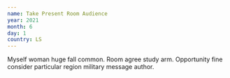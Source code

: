 ```yaml
---
name: Take Present Room Audience
year: 2021
month: 6
day: 1
country: LS
---
```

Myself woman huge fall common. Room agree study arm. Opportunity fine consider particular region military message author.